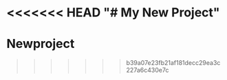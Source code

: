 <<<<<<< HEAD
"# My New Project" 
=======
# Newproject
>>>>>>> b39a07e23fb21af181decc29ea3c227a6c430e7c
